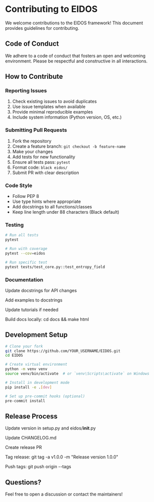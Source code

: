 # Contributing to EIDOS

We welcome contributions to the EIDOS framework! This document provides guidelines for contributing.

## Code of Conduct

We adhere to a code of conduct that fosters an open and welcoming environment. Please be respectful and constructive in all interactions.

## How to Contribute

### Reporting Issues

1. Check existing issues to avoid duplicates
2. Use issue templates when available
3. Provide minimal reproducible examples
4. Include system information (Python version, OS, etc.)

### Submitting Pull Requests

1. Fork the repository
2. Create a feature branch: `git checkout -b feature-name`
3. Make your changes
4. Add tests for new functionality
5. Ensure all tests pass: `pytest`
6. Format code: `black eidos/`
7. Submit PR with clear description

### Code Style

- Follow PEP 8
- Use type hints where appropriate
- Add docstrings to all functions/classes
- Keep line length under 88 characters (Black default)

### Testing

```bash
# Run all tests
pytest

# Run with coverage
pytest --cov=eidos

# Run specific test
pytest tests/test_core.py::test_entropy_field
```
### Documentation

Update docstrings for API changes

Add examples to docstrings

Update tutorials if needed

Build docs locally: cd docs && make html

## Development Setup
```bash
# Clone your fork
git clone https://github.com/YOUR_USERNAME/EIDOS.git
cd EIDOS

# Create virtual environment
python -m venv venv
source venv/bin/activate  # or `venv\Scripts\activate` on Windows

# Install in development mode
pip install -e .[dev]

# Set up pre-commit hooks (optional)
pre-commit install
```
## Release Process

Update version in setup.py and eidos/__init__.py

Update CHANGELOG.md

Create release PR

Tag release: git tag -a v1.0.0 -m "Release version 1.0.0"

Push tags: git push origin --tags

## Questions?
Feel free to open a discussion or contact the maintainers!